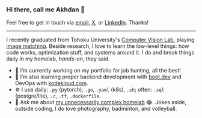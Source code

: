 ### Hi there, call me Akhdan 👋

Feel free to get in touch via [email](mailto:contact@akhdan.dev), [X](https://x.com/akhdanfadh), or [LinkedIn](https://www.linkedin.com/in/akhdanfadh/). Thanks!

---

I recently graduated from Tohoku University's [Computer Vision Lab.](https://www.vision.is.tohoku.ac.jp/?lang=en) playing [image matching](https://github.com/ericzzj1989/Awesome-Image-Matching). Beside research, I love to learn the low-level things: how code works, optimization stuff, and systems around it. I do and break things daily in my homelab, _hands-on_, they said.

- 🔭 I’m currently working on my portfolio for job hunting, all the best!
- 🌱 I’m also learning proper backend development with [boot.dev](https://www.boot.dev/u/akhdanfadh) and DevOps with [kodekloud.com](https://kodekloud.com/).
- ⚙️ I use daily: `.py` (pytorch), `.go`, `.yaml` (k8s), `.sh`; often: `.sql` (postgre/lite), `.c`, `.tf`, `.dockerfile`.
- 💬 Ask me about [my unnecessarily complex homelab](homelab.jpg) 😂. Jokes aside, outside coding, I do love photography, badminton, and volleyball.
